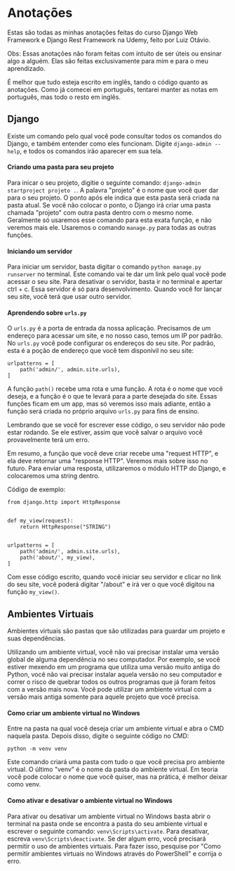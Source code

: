 # Anotações
Estas são todas as minhas anotações feitas do curso Django Web Framework e Django Rest Framework na Udemy, feito por Luiz Otávio.
 
Obs: Essas anotações não foram feitas com intuito de ser úteis ou ensinar algo a alguém. Elas são feitas exclusivamente para mim e para o meu aprendizado.
 
É melhor que tudo esteja escrito em inglês, tando o código quanto as anotações. Como já comecei em português, tentarei manter as notas em português, mas todo o resto em inglês.


## Django
Existe um comando pelo qual você pode consultar todos os comandos do Django, e também entender como eles funcionam. Digite `django-admin --help`, e todos os comandos irão aparecer em sua tela.

#### Criando uma pasta para seu projeto
Para inicar o seu projeto, digitie o seguinte comando: `django-admin startproject projeto .`. A palavra "projeto" é o nome que você quer dar para o seu projeto. O ponto após ele indica que esta pasta será criada na pasta atual. Se você não colocar o ponto, o Django irá criar uma pasta chamada "projeto" com outra pasta dentro com o mesmo nome. Geralmente só usaremos esse comando para esta exata função, e não veremos mais ele. Usaremos o comando `manage.py` para todas as outras funções.
 

#### Iniciando um servidor
Para iniciar um servidor, basta digitar o comando `python manage.py runserver` no terminal. Este comando vai te dar um link pelo qual você pode acessar o seu site. Para desativar o servidor, basta ir no terminal e apertar ctrl + c. Essa servidor é só para desenvolvimento. Quando você for lançar seu site, você terá que usar outro servidor.
 

#### Aprendendo sobre `urls.py`
O `urls.py` é a porta de entrada da nossa aplicação. Precisamos de um endereço para acessar um site, e no nosso caso, temos um IP por padrão. No `urls.py` você pode configurar os endereços do seu site. Por padrão, esta é a poção de endereço que você tem disponívil no seu site:

```
urlpatterns = [
    path('admin/', admin.site.urls),
]
```

A função `path()` recebe uma rota e uma função. A rota é o nome que você deseja, e a função é o que te levará para a parte desejada do site. Essas funções ficam em um app, mas só veremos isso mais adiante, então a função será criada no próprio arquivo `urls.py` para fins de ensino. 

Lembrando que se você for escrever esse código, o seu servidor não pode estar rodando. Se ele estiver, assim que você salvar o arquivo você provavelmente terá um erro. 

Em resumo, a função que você deve criar recebe uma "request HTTP", e ela deve retornar uma "response HTTP". Veremos mais sobre isso no futuro. Para enviar uma resposta, utilizaremos o módulo HTTP do Django, e colocaremos uma string dentro.

Código de exemplo:

```
from django.http import HttpResponse


def my_view(request):
    return HttpResponse("STRING")


urlpatterns = [
    path('admin/', admin.site.urls),
    path('about/', my_view),
]
```

Com esse código escrito, quando você iniciar seu servidor e clicar no link do seu site, você poderá digitar "/about" e irá ver o que você digitou na função `my_view()`.
 

## Ambientes Virtuais
Ambientes virtuais são pastas que são utilizadas para guardar um projeto e suas dependências.

Utilizando um ambiente virtual, você não vai precisar instalar uma versão global de alguma dependência no seu computador. Por exemplo, se você estiver mexendo em um programa que utiliza uma versão muito antiga do Python, você não vai precisar instalar aquela versão no seu computador e correr o risco de quebrar todos os outros programas que já foram feitos com a versão mais nova. Você pode utilizar um ambiente virtual com a versão mais antiga somente para aquele projeto que você precisa.
 

#### Como criar um ambiente virtual no Windows
Entre na pasta na qual você deseja criar um ambiente virtual e abra o CMD naquela pasta. Depois disso, digite o seguinte código no CMD:

`python -m venv venv`

Este comando criará uma pasta com tudo o que você precisa pro ambiente virtual. O último "venv" é o nome da pasta do ambiente virtual. Em teoria você pode colocar o nome que você quiser, mas na prática, é melhor deixar como venv.
 

#### Como ativar e desativar o ambiente virtual no Windows
Para ativar ou desativar um ambiente virtual no Windows basta abrir o terminal na pasta onde se encontra a pasta do seu ambiente virtual e escrever o seguinte comando: `venv\Scripts\activate`. Para desativar, escreva `venv\Scripts\deactivate`. Se der algum erro, você precisará permitir o uso de ambientes virtuais. Para fazer isso, pesquise por "Como permitir ambientes virtuais no Windows através do PowerShell" e corrija o erro.
